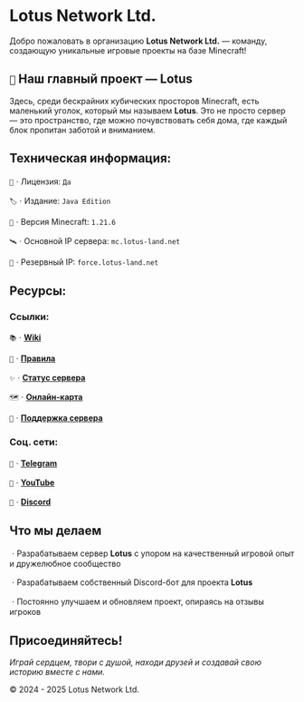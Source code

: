 # Lotus Network Ltd.

Добро пожаловать в организацию **Lotus Network Ltd.** — команду, создающую уникальные игровые проекты на базе Minecraft!

## `🪷` Наш главный проект — **Lotus**

Здесь, среди бескрайних кубических просторов Minecraft, есть маленький уголок, который мы называем **Lotus**.
Это не просто сервер — это пространство, где можно почувствовать себя дома, где каждый блок пропитан заботой и вниманием.

## Техническая информация:

`🔑`ㆍЛицензия: `Да`

`🏷️`ㆍИздание: `Java Edition`

`🔖`ㆍВерсия Minecraft: `1.21.6`

`🛰️`ㆍОсновной IP сервера: `mc.lotus-land.net`

`📡`ㆍРезервный IP: `force.lotus-land.net`

## Ресурсы:

### Ссылки:

`📚`ㆍ[**Wiki**](https://wiki.lotus-land.net)

`📜`ㆍ[**Правила**](https://discord.com/channels/1377345046634037380/1377750125878710282)

`✨`ㆍ[**Статус сервера**](https://s.mcstatus.io/3f85f5c8525c38e8024c2c83)

`🗺`ㆍ[**Онлайн-карта**](https://map.lotus-land.net)

`🤝`ㆍ[**Поддержка сервера**](https://shop.lotus-land.net)

### Соц. сети:

`📱`ㆍ[**Telegram**](https://t.me/LotusMC)

`🎥`ㆍ[**YouTube**](https://www.youtube.com/@LotusNetwork-y9h)

`💬`ㆍ[**Discord**](https://discord.gg/wFUzrZgAeu)
ㅤ
## Что мы делаем

ㆍРазрабатываем сервер **Lotus** с упором на качественный игровой опыт и дружелюбное сообщество

ㆍРазрабатываем собственный Discord-бот для проекта **Lotus**

ㆍПостоянно улучшаем и обновляем проект, опираясь на отзывы игроков

## Присоединяйтесь!

_Играй сердцем, твори с душой, находи друзей и создавай свою историю вместе с нами._

© 2024 - 2025 Lotus Network Ltd.
